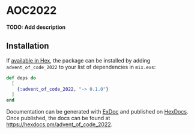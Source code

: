 # AOC2022

**TODO: Add description**

## Installation

If [available in Hex](https://hex.pm/docs/publish), the package can be installed
by adding `advent_of_code_2022` to your list of dependencies in `mix.exs`:

```elixir
def deps do
  [
    {:advent_of_code_2022, "~> 0.1.0"}
  ]
end
```

Documentation can be generated with [ExDoc](https://github.com/elixir-lang/ex_doc)
and published on [HexDocs](https://hexdocs.pm). Once published, the docs can
be found at <https://hexdocs.pm/advent_of_code_2022>.

